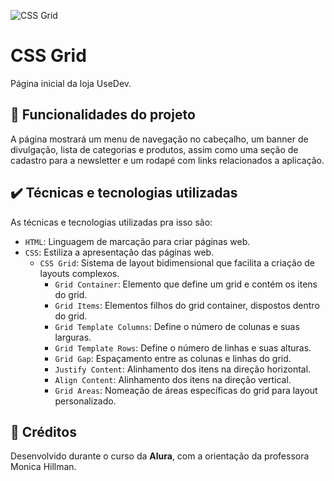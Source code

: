 
![CSS Grid](https://imgur.com/KfurviO.png)

# CSS Grid

Página inicial da loja UseDev.

## 🔨 Funcionalidades do projeto

A página mostrará um menu de navegação no cabeçalho, um banner de divulgação, lista de categorias e produtos, assim como uma seção de cadastro para a newsletter e um rodapé com links relacionados a aplicação.

## ✔️ Técnicas e tecnologias utilizadas

As técnicas e tecnologias utilizadas pra isso são:

- `HTML`: Linguagem de marcação para criar páginas web.
- `CSS`: Estiliza a apresentação das páginas web.
  - `CSS Grid`: Sistema de layout bidimensional que facilita a criação de layouts complexos.
    - `Grid Container`: Elemento que define um grid e contém os itens do grid.
    - `Grid Items`: Elementos filhos do grid container, dispostos dentro do grid.
    - `Grid Template Columns`: Define o número de colunas e suas larguras.
    - `Grid Template Rows`: Define o número de linhas e suas alturas.
    - `Grid Gap`: Espaçamento entre as colunas e linhas do grid.
    - `Justify Content`: Alinhamento dos itens na direção horizontal.
    - `Align Content`: Alinhamento dos itens na direção vertical.
    - `Grid Areas`: Nomeação de áreas específicas do grid para layout personalizado.

## 📁 Créditos
Desenvolvido durante o curso da **Alura**, com a orientação da professora Monica Hillman.


